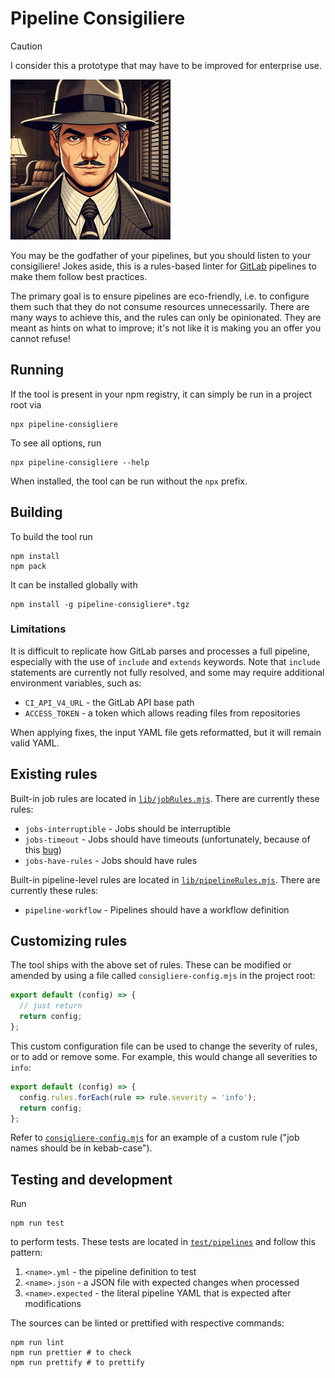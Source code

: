 # Pipeline Consigiliere

> [!CAUTION]
> I consider this a prototype that may have to be improved for enterprise use.

[![consigliere image generated with ChatGPT](./images/consigliere_small.png)](./images/consigliere.png)

You may be the godfather of your pipelines, but you should listen to your consigiliere!
Jokes aside, this is a rules-based linter for [GitLab](https://about.gitlab.com/) pipelines to make them follow best practices.

The primary goal is to ensure pipelines are eco-friendly, i.e. to configure them such that
they do not consume resources unnecessarily. There are many ways to achieve this, and the
rules can only be opinionated. They are meant as hints on what to improve; it's not like
it is making you an offer you cannot refuse!

## Running

If the tool is present in your npm registry, it can simply be run in a project root via

	npx pipeline-consigliere

To see all options, run

	npx pipeline-consigliere --help

When installed, the tool can be run without the `npx` prefix.

## Building

To build the tool run

	npm install
	npm pack

It can be installed globally with

	npm install -g pipeline-consigliere*.tgz

### Limitations

It is difficult to replicate how GitLab parses and processes a full pipeline, especially
with the use of `include` and `extends` keywords.
Note that `include` statements are currently not fully resolved, and some may require
additional environment variables, such as:

- `CI_API_V4_URL` - the GitLab API base path
- `ACCESS_TOKEN` - a token which allows reading files from repositories

When applying fixes, the input YAML file gets reformatted, but it will remain valid YAML.

## Existing rules

Built-in job rules are located in [`lib/jobRules.mjs`](./lib/jobRules.mjs).
There are currently these rules:

- `jobs-interruptible` - Jobs should be interruptible
- `jobs-timeout` - Jobs should have timeouts (unfortunately, because of this [bug](https://gitlab.com/gitlab-org/gitlab/-/issues/213634))
- `jobs-have-rules` - Jobs should have rules

Built-in pipeline-level rules are located in [`lib/pipelineRules.mjs`](./lib/pipelineRules.mjs).
There are currently these rules:

- `pipeline-workflow` - Pipelines should have a workflow definition

## Customizing rules

The tool ships with the above set of rules. These can be modified or amended by using a
file called `consigliere-config.mjs` in the project root:

```javascript
export default (config) => {
  // just return
  return config;
};
```

This custom configuration file can be used to change the severity of rules, or to add or remove some.
For example, this would change all severities to `info`:

```javascript
export default (config) => {
  config.rules.forEach(rule => rule.severity = 'info');
  return config;
};
```

Refer to [`consigliere-config.mjs`](./consigliere-config.mjs) for an example of a custom rule ("job names should be in kebab-case").

## Testing and development

Run

	npm run test

to perform tests. These tests are located in [`test/pipelines`](./test/pipelines) and follow this pattern:

1. `<name>.yml` - the pipeline definition to test
2. `<name>.json` - a JSON file with expected changes when processed
3. `<name>.expected` - the literal pipeline YAML that is expected after modifications

The sources can be linted or prettified with respective commands:

	npm run lint
	npm run prettier # to check
	npm run prettify # to prettify
